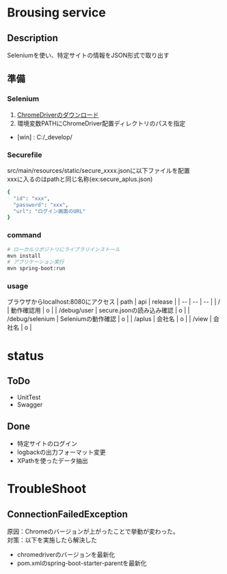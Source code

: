 # Brousing service 

## Description
Seleniumを使い、特定サイトの情報をJSON形式で取り出す

## 準備
### Selenium
1. [ChromeDriverのダウンロード](https://googlechromelabs.github.io/chrome-for-testing/#stable)
1. 環境変数PATHにChromeDriver配置ディレクトリのパスを指定  
  - [win] : C:/_develop/

### Securefile
src/main/resources/static/secure_xxxx.jsonに以下ファイルを配置  
xxxに入るのはpathと同じ名称(ex:secure_aplus.json)
```bash
{
  "id": "xxx",
  "password": "xxx",
  "url": "ログイン画面のURL"
}
```

### command
```bash
# ローカルリポジトリにライブラリインストール
mvn install
# アプリケーション実行
mvn spring-boot:run
```

### usage
ブラウザからlocalhost:8080にアクセス
| path | api | release |
| -- | -- | -- |
| / | 動作確認用 | o |
| /debug/user | secure.jsonの読み込み確認 | o |
| /debug/selenium | Seleniumの動作確認 | o |
| /aplus | 会社名 | o |
| /view | 会社名 | o |

# status
## ToDo
- UnitTest
- Swagger

## Done
- 特定サイトのログイン
- logbackの出力フォーマット変更
- XPathを使ったデータ抽出

# TroubleShoot
## ConnectionFailedException
原因：Chromeのバージョンが上がったことで挙動が変わった。  
対策：以下を実施したら解決した  
  - chromedriverのバージョンを最新化
  - pom.xmlのspring-boot-starter-parentを最新化

